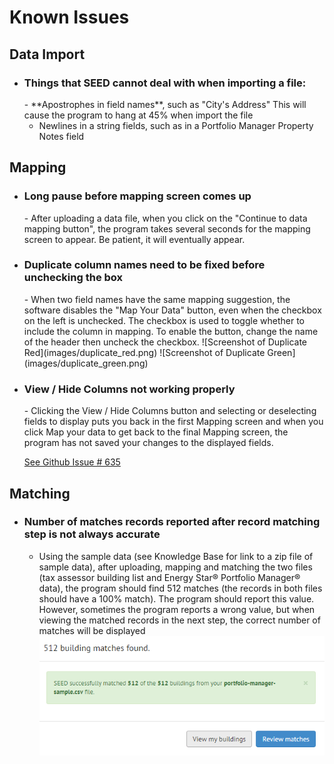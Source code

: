 # Known Issues

## Data Import

- <h3>Things that SEED cannot deal with when importing a file:</h3>
	- **Apostrophes in field names**, such as "City's Address"  This will cause the program to hang at 45% when import the file

	- Newlines in a string fields, such as in a Portfolio Manager Property Notes field

## Mapping

- <h3>Long pause before mapping screen comes up</h3>
	- After uploading a data file, when you click on the "Continue to data mapping button", the program takes several seconds for the mapping screen to appear. Be patient, it will eventually appear. 

- <h3>Duplicate column names need to be fixed before unchecking the box</h3>
	- When two field names have the same mapping suggestion, the software disables the "Map Your Data" button, even when the checkbox on the left is unchecked. The checkbox is used to toggle whether to include the column in mapping. To enable the button, change the name of the header then uncheck the checkbox. 
	![Screenshot of Duplicate Red](images/duplicate_red.png)
	![Screenshot of Duplicate Green](images/duplicate_green.png)

- <h3>View / Hide Columns not working properly</h3>
	- Clicking the View / Hide Columns button and selecting or deselecting fields to display puts you back in the first Mapping screen and when you click Map your data to get back to the final Mapping screen, the program has not saved your changes to the displayed fields.

	[See Github Issue # 635](https://github.com/SEED-platform/seed/issues/635)

## Matching

- <h3>Number of matches records reported after record matching step is not always accurate</h3>

	- Using the sample data (see Knowledge Base for link to a zip file of sample data), after uploading, mapping and matching the two files (tax assessor building list and Energy Star&reg; Portfolio Manager&reg; data), the program should find 512 matches (the records in both files should have a 100% match). The program should report this value. However, sometimes the program reports a wrong value, but when viewing the matched records in the next step, the correct number of matches will be displayed
	![Screenshot of building matches](images/512Matches.png)
